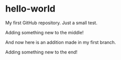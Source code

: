 # hello-world
My first GitHub repository. Just a small test.

Adding something new to the middle!

And now here is an addition made in my first branch.

Adding something new to the end!
